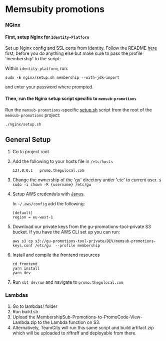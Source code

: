 Memsubity promotions
====================

### NGinx

#### First, setup Nginx for `Identity-Platform`

Set up Nginx config and SSL certs from Identity. Follow the README
[here](https://github.com/guardian/identity-platform/blob/master/README.md#setup-nginx-for-local-development)
first, before you do anything else but make sure to pass the profile 'membership' to the script:

Within `identity-platform`, run:
   ```
   sudo -E nginx/setup.sh membership --with-jdk-import
   ```
and enter your password where prompted.

#### Then, run the Nginx setup script specific to `memsub-promotions`

Run the `memsub-promotions`-specific [setup.sh](nginx/setup.sh) script from the root
of the `memsub-promotions` project:

```
./nginx/setup.sh
```

## General Setup

1. Go to project root
1. Add the following to your hosts file in `/etc/hosts`

   ```
   127.0.0.1   promo.thegulocal.com
   ```
1. Change the ownership of the 'gu' directory under 'etc' to current user.
   `$ sudo -i chown -R {username} /etc/gu`

1. Setup AWS credentials with [Janus](https://janus.gutools.co.uk/).

   In `~/.aws/config` add the following:

   ```
   [default]
   region = eu-west-1
   ```

1. Download our private keys from the gu-promotions-tool-private S3 bucket. If you have the AWS CLI set up you can run:
   ```
   aws s3 cp s3://gu-promotions-tool-private/DEV/memsub-promotions-keys.conf /etc/gu  --profile membership
   ```

1. Install and compile the frontend resources
    ```
    cd frontend
    yarn install
    yarn dev
    ```

1. Run ``` sbt devrun ``` and navigate to ```promo.thegulocal.com```

### Lambdas

   1. Go to lambdas/ folder
   1. Run build.sh
   1. Upload the MembershipSub-Promotions-to-PromoCode-View-Lambda.zip to the Lambda function on S3.
   1. Alternatively, TeamCity will run this same script and build artifact.zip which will be uploaded to riffraff and deployable from there.

